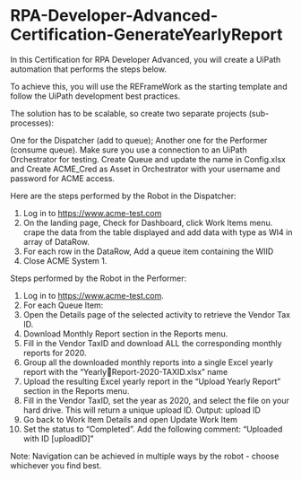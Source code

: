 # RPA-Developer-Advanced-Certification-GenerateYearlyReport

In this Certification for RPA Developer Advanced, you will create a UiPath automation that performs the steps below. 

To achieve this, you will use the REFrameWork as the starting template and follow the UiPath development best practices.

The solution has to be scalable, so create two separate projects (sub-processes):

One for the Dispatcher (add to queue);
Another one for the Performer (consume queue). 
Make sure you use a connection to an UiPath Orchestrator for testing.
Create Queue and update the name in Config.xlsx and Create ACME_Cred as Asset in Orchestrator with your username and password for ACME access.


Here are the steps performed by the Robot in the Dispatcher:

1. Log in to https://www.acme-test.com
2. On the landing page, Check for Dashboard, click Work Items menu. crape the data from the table displayed and add data with type as WI4 in array of DataRow.
3. For each row in the DataRow, Add a queue item containing the WIID
4. Close ACME System 1.


Steps performed by the Robot in the Performer:

1. Log in to https://www.acme-test.com.
2. For each Queue Item:
3. Open the Details page of the selected activity to retrieve the Vendor Tax ID.
4. Download Monthly Report section in the Reports menu. 
5. Fill in the Vendor TaxID and download ALL the corresponding monthly reports for 2020.
6. Group all the downloaded monthly reports into a single Excel yearly report with the “YearlyReport-2020-TAXID.xlsx” name
7. Upload the resulting Excel yearly report in the “Upload Yearly Report” section in the Reports menu.
8. Fill in the Vendor TaxID, set the year as 2020, and select the file on your hard drive. This will return a unique upload ID. Output: upload ID
9. Go back to Work Item Details and open Update Work Item
10. Set the status to “Completed”. Add the following comment: “Uploaded with ID [uploadID]” 

Note: Navigation can be achieved in multiple ways by the robot - choose whichever you find best.
